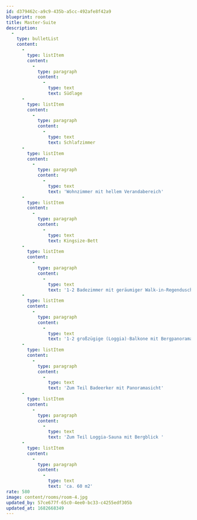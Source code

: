```yaml
---
id: d379462c-a9c9-435b-a5cc-492afe8f42a9
blueprint: room
title: Master-Suite
description:
  -
    type: bulletList
    content:
      -
        type: listItem
        content:
          -
            type: paragraph
            content:
              -
                type: text
                text: Südlage
      -
        type: listItem
        content:
          -
            type: paragraph
            content:
              -
                type: text
                text: Schlafzimmer
      -
        type: listItem
        content:
          -
            type: paragraph
            content:
              -
                type: text
                text: 'Wohnzimmer mit hellem Verandabereich'
      -
        type: listItem
        content:
          -
            type: paragraph
            content:
              -
                type: text
                text: Kingsize-Bett
      -
        type: listItem
        content:
          -
            type: paragraph
            content:
              -
                type: text
                text: '1-2 Badezimmer mit geräumiger Walk-in-Regendusche bzw. kleiner Walk-in-Eckdusche'
      -
        type: listItem
        content:
          -
            type: paragraph
            content:
              -
                type: text
                text: '1-2 großzügige (Loggia)-Balkone mit Bergpanoramasicht'
      -
        type: listItem
        content:
          -
            type: paragraph
            content:
              -
                type: text
                text: 'Zum Teil Badeerker mit Panoramasicht'
      -
        type: listItem
        content:
          -
            type: paragraph
            content:
              -
                type: text
                text: 'Zum Teil Loggia-Sauna mit Bergblick '
      -
        type: listItem
        content:
          -
            type: paragraph
            content:
              -
                type: text
                text: 'ca. 60 m2'
rate: 580
image: content/rooms/room-4.jpg
updated_by: 57ce677f-65c0-4ee0-bc33-c4255edf305b
updated_at: 1682668349
---
```

